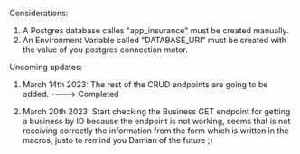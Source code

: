 Considerations:

1. A Postgres database calles "app_insurance" must be created manually.
2. An Environment Variable called "DATABASE_URI" must be created with the value of you postgres connection motor.

Uncoming updates:

1. March 14th 2023: The rest of the CRUD endpoints are going to be added. ----> Completed

2. March 20th 2023: Start checking the Business GET endpoint for getting a business by ID because the endpoint is not working, seems that is not receiving correctly the information from the form which is written in the macros, justo to remind you Damian of the future ;)